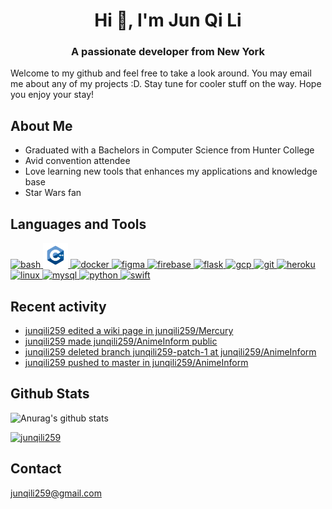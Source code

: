 <h1 align="center">Hi 👋, I'm Jun Qi Li</h1>
<h3 align="center">A passionate developer from New York</h3>
Welcome to my github and feel free to take a look around. You may email me about any of my projects :D. Stay tune for cooler stuff on the way. Hope you enjoy your stay!

## About Me
+ Graduated with a Bachelors in Computer Science from Hunter College
+ Avid convention attendee 
+ Love learning new tools that enhances my applications and knowledge base
+ Star Wars fan 

## Languages and Tools
<p align="left"> <a href="https://www.gnu.org/software/bash/" target="_blank"> <img src="https://www.vectorlogo.zone/logos/gnu_bash/gnu_bash-icon.svg" alt="bash" width="40" height="40"/> </a> <a href="https://www.w3schools.com/cpp/" target="_blank"> <img src="https://github.com/edent/SuperTinyIcons/blob/master/images/svg/cplusplus.svg" alt="cplusplus" width="40" height="40"/> </a> <a href="https://www.docker.com/" target="_blank"> <img src="https://www.vectorlogo.zone/logos/docker/docker-icon.svg" alt="docker" width="40" height="40"/> </a> <a href="https://www.figma.com/" target="_blank"> <img src="https://www.vectorlogo.zone/logos/figma/figma-icon.svg" alt="figma" width="40" height="40"/> </a> <a href="https://firebase.google.com/" target="_blank"> <img src="https://www.vectorlogo.zone/logos/firebase/firebase-icon.svg" alt="firebase" width="40" height="40"/> </a> <a href="https://flask.palletsprojects.com/" target="_blank"> <img src="https://www.vectorlogo.zone/logos/pocoo_flask/pocoo_flask-icon.svg" alt="flask" width="40" height="40"/> </a> <a href="https://cloud.google.com" target="_blank"> <img src="https://www.vectorlogo.zone/logos/google_cloud/google_cloud-icon.svg" alt="gcp" width="40" height="40"/> </a> <a href="https://git-scm.com/" target="_blank"> <img src="https://www.vectorlogo.zone/logos/git-scm/git-scm-icon.svg" alt="git" width="40" height="40"/> </a> <a href="https://heroku.com" target="_blank"> <img src="https://www.vectorlogo.zone/logos/heroku/heroku-icon.svg" alt="heroku" width="40" height="40"/> </a> <a href="https://www.linux.org/" target="_blank"> <img src="https://www.vectorlogo.zone/logos/linux/linux-icon.svg" alt="linux" width="40" height="40"/> </a> <a href="https://www.mysql.com/" target="_blank"> <img src="https://www.vectorlogo.zone/logos/mysql/mysql-official.svg" alt="mysql" width="40" height="40"/> </a> <a href="https://www.python.org" target="_blank"> <img src="https://www.vectorlogo.zone/logos/python/python-icon.svg" alt="python" width="40" height="40"/> </a> <a href="https://developer.apple.com/swift/" target="_blank"> <img src="https://www.vectorlogo.zone/logos/swift/swift-icon.svg" alt="swift" width="40" height="40"/> </a> </p>

## Recent activity
<!-- GITHUB:START -->
- [junqili259 edited a wiki page in junqili259/Mercury](https://github.com/junqili259/Mercury/wiki/General-Components)
- [junqili259 made junqili259/AnimeInform public](https://github.com/junqili259/AnimeInform)
- [junqili259 deleted branch junqili259-patch-1 at junqili259/AnimeInform](https://github.com/)
- [junqili259 pushed to master in junqili259/AnimeInform](https://github.com/junqili259/AnimeInform/compare/8e84be6812...b6d7f27a39)
<!-- GITHUB:END -->


## Github Stats
![Anurag's github stats](https://github-readme-stats.vercel.app/api?username=junqili259&show_icons=true&theme=tokyonight)
<p align="left"> <a href="https://github.com/ryo-ma/github-profile-trophy"><img src="https://github-profile-trophy.vercel.app/?username=junqili259" alt="junqili259" /></a> </p>

## Contact
junqili259@gmail.com
